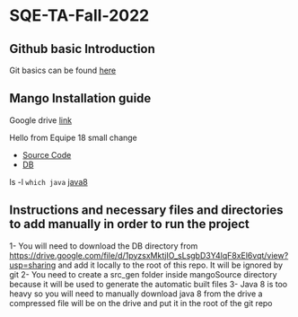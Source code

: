 # SQE-TA-Fall-2022

## Github basic Introduction
Git basics can be found [here](https://rogerdudler.github.io/git-guide/)

## Mango Installation guide

Google drive [link](https://drive.google.com/drive/folders/1zsGemidVeRAzKehKNOEbgn95jVGUUc2N?usp=sharing)


Hello from Equipe 18
small change

- [Source Code](https://drive.google.com/file/d/1sec7Ky9xzzjqyLG7VA0Jx0LBXsIEUJgh/view?usp=sharing)
- [DB](https://drive.google.com/file/d/1pyzsxMktjIO_sLsgbD3Y4lqF8xEl6vqt/view?usp=sharing)

ls -l `which java` [java8](https://www.oracle.com/java/technologies/downloads/#jre8-macos)

## Instructions and necessary files and directories to add manually in order to run the project
1- You will need to download the DB directory from https://drive.google.com/file/d/1pyzsxMktjIO_sLsgbD3Y4lqF8xEl6vqt/view?usp=sharing and add it locally to the root of this repo. It will be ignored by git
2- You need to create a src_gen folder inside mangoSource directory because it will be used to generate the automatic built files
3- Java 8 is too heavy so you will need to manually download java 8 from the drive a compressed file will be on the drive and put it in the root of the git repo
